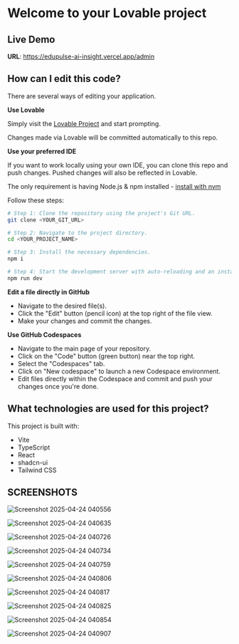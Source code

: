 # Welcome to your Lovable project

## Live Demo

**URL**: https://edupulse-ai-insight.vercel.app/admin

## How can I edit this code?

There are several ways of editing your application.

**Use Lovable**

Simply visit the [Lovable Project](https://lovable.dev/projects/5126e87b-ea3e-40cc-ab74-0dce4bf0cbd1) and start prompting.

Changes made via Lovable will be committed automatically to this repo.

**Use your preferred IDE**

If you want to work locally using your own IDE, you can clone this repo and push changes. Pushed changes will also be reflected in Lovable.

The only requirement is having Node.js & npm installed - [install with nvm](https://github.com/nvm-sh/nvm#installing-and-updating)

Follow these steps:

```sh
# Step 1: Clone the repository using the project's Git URL.
git clone <YOUR_GIT_URL>

# Step 2: Navigate to the project directory.
cd <YOUR_PROJECT_NAME>

# Step 3: Install the necessary dependencies.
npm i

# Step 4: Start the development server with auto-reloading and an instant preview.
npm run dev
```

**Edit a file directly in GitHub**

- Navigate to the desired file(s).
- Click the "Edit" button (pencil icon) at the top right of the file view.
- Make your changes and commit the changes.

**Use GitHub Codespaces**

- Navigate to the main page of your repository.
- Click on the "Code" button (green button) near the top right.
- Select the "Codespaces" tab.
- Click on "New codespace" to launch a new Codespace environment.
- Edit files directly within the Codespace and commit and push your changes once you're done.

## What technologies are used for this project?

This project is built with:

- Vite
- TypeScript
- React
- shadcn-ui
- Tailwind CSS

## SCREENSHOTS
![Screenshot 2025-04-24 040556](https://github.com/user-attachments/assets/2e868480-1438-4a8b-855e-e3404f643588)

![Screenshot 2025-04-24 040635](https://github.com/user-attachments/assets/2c2060e6-628a-4014-b3a0-1878de96f996)

![Screenshot 2025-04-24 040726](https://github.com/user-attachments/assets/91e22383-4a5d-42f4-a70b-d787a7908e44)

![Screenshot 2025-04-24 040734](https://github.com/user-attachments/assets/b5224c28-d843-46e7-b780-cf84534dbb71)

![Screenshot 2025-04-24 040759](https://github.com/user-attachments/assets/125b8e0d-7a93-403f-a29b-831dc22ccbf4)

![Screenshot 2025-04-24 040806](https://github.com/user-attachments/assets/8f91e70c-c40b-44fd-a402-c2e40527cb94)

![Screenshot 2025-04-24 040817](https://github.com/user-attachments/assets/ff79974b-040a-4e35-9ddf-ad176f05594b)

![Screenshot 2025-04-24 040825](https://github.com/user-attachments/assets/e5067f9f-af83-46a2-92f5-12f5ad96afd5)

![Screenshot 2025-04-24 040854](https://github.com/user-attachments/assets/2430c1b0-d2ad-4c5c-a19b-a0816c2b45ef)

![Screenshot 2025-04-24 040907](https://github.com/user-attachments/assets/234f1e34-6aa2-4693-96ba-b3c6bf52ac48)

